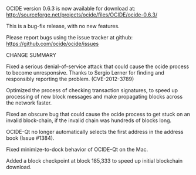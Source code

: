 OCIDE version 0.6.3 is now available for download at:
  http://sourceforge.net/projects/ocide/files/OCIDE/ocide-0.6.3/

This is a bug-fix release, with no new features.

Please report bugs using the issue tracker at github:
  https://github.com/ocide/ocide/issues

CHANGE SUMMARY

Fixed a serious denial-of-service attack that could cause the
ocide process to become unresponsive. Thanks to Sergio Lerner
for finding and responsibly reporting the problem. (CVE-2012-3789)

Optimized the process of checking transaction signatures, to
speed up processing of new block messages and make propagating
blocks across the network faster.

Fixed an obscure bug that could cause the ocide process to get
stuck on an invalid block-chain, if the invalid chain was
hundreds of blocks long.

OCIDE-Qt no longer automatically selects the first address
in the address book (Issue #1384).

Fixed minimize-to-dock behavior of OCIDE-Qt on the Mac.

Added a block checkpoint at block 185,333 to speed up initial
blockchain download.
